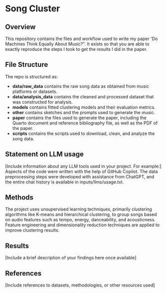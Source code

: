 # Song Cluster

## Overview

This repository contains the files and workflow used to write my paper 'Do Machines Think Equally About Music?". It exists so that you are able to exactly reproduce the steps I took to get the results I did in the paper. 

## File Structure

The repo is structured as:

* **data/raw_data** contains the raw song data as obtained from music platforms or datasets.
* **data/analysis_data** contains the cleaned and processed dataset that was constructed for analysis.
* **models** contains fitted clustering models and their evaluation metrics.
* **other** contains sketches and the prompts used to generate the music. 
* **paper** contains the files used to generate the paper, including the Quarto document and reference bibliography file, as well as the PDF of the paper.
* **scripts** contains the scripts used to download, clean, and analyze the song data.

## Statement on LLM usage

[Include information about any LLM tools used in your project. For example:]
Aspects of the code were written with the help of GitHub Copilot. The data preprocessing steps were developed with assistance from ChatGPT, and the entire chat history is available in inputs/llms/usage.txt.

## Methods

The project uses unsupervised learning techniques, primarily clustering algorithms like K-means and hierarchical clustering, to group songs based on audio features such as tempo, energy, danceability, and acousticness. Feature engineering and dimensionality reduction techniques are applied to improve clustering results.

## Results

[Include a brief description of your findings here once available]

## References

[Include references to datasets, methodologies, or other resources used]
